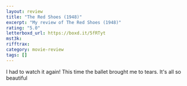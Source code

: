 ```yaml
---
layout: review
title: "The Red Shoes (1948)"
excerpt: "My review of The Red Shoes (1948)"
rating: "5.0"
letterboxd_url: https://boxd.it/5fRTyt
mst3k:
rifftrax:
category: movie-review
tags: []
---
```


I had to watch it again! This time the ballet brought me to tears. It's all so beautiful

